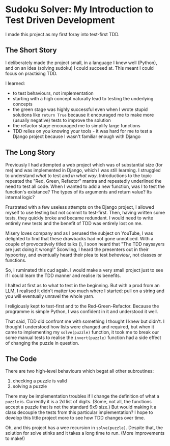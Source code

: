 # Sudoku Solver: My Introduction to Test Driven Development

I made this project as my first foray into test-first TDD.

## The Short Story

I deliberately made the project small, in a language I knew well (Python), and on an idea (solving sudoku) I could succeed at. This meant I could focus on practising TDD.

I learned:
- to test behaviours, not implementation
- starting with a high concept naturally lead to testing the underlying concepts
- the green stage was highly successful even when I wrote stupid solutions like `return True` because it encouraged me to make more (usually negative) tests to improve the solution
- the refactor stage encouraged me to simplify large functions
- TDD relies on you knowing your tools - it was hard for me to test a Django project because I wasn't familiar enough with Django

## The Long Story

Previously I had attempted a web project which was of substantial size (for me) and was implemented in Django, which I was still learning. I struggled to understand *what* to test and *in what way*. Introductions to the topic repeated the "Red, Green, Refactor" mantra and repeatedly underlined the need to test all code. When I wanted to add a new function, was I to test the function's existance? The types of its arguments and return value? Its internal logic?

Frustrated with a few useless attempts on the Django project, I allowed myself to use testing but not commit to test-first. Then, having written some tests, they quickly broke and became redundant. I would need to write entirely new tests and the benefit of TDD was entirely lost on me.

Misery loves company and as I perused the subject on YouTube, I was delighted to find that these drawbacks had not gone unnoticed. With a couple of provocatively titled talks (), I soon heard that "The TDD naysayers are just doing it wrong!" Scowling, I heard the presenters out in their hypocrisy, and eventually heard their plea to test *behaviour*, not classes or functions.

So, I ruminated this cud again. I would make a very small project just to see if I could learn the TDD manner and realise its benefits.

I halted at first as to what to test in the beginning. But with a prod from an LLM, I realised it didn't matter too much where I started: pull on a string and you will eventually unravel the whole yarn.

I religiously kept to test-first and to the Red-Green-Refactor. Because the programme is simple Python, I was confident in it and understood it well.

That said, TDD did confront me with something I thought I knew but didn't. I thought I understood how lists were changed and required, but when it came to implementing my `solve(puzzle)` function, it took me to break our some manual tests to realise the `invert(puzzle)` function had a side effect of changing the puzzle in question.

## The Code

There are two high-level behaviours which begat all other subroutines:
1. checking a puzzle is valid
2. solving a puzzle

There may be implementation troubles if I change the definition of what a `puzzle` is. Currently it is a 2d list of digits. (Some, not all, the functions accept a puzzle that is not the standard 9x9 size.) But would making it a class decouple the tests from this particular implementation? I hope to develop this little project more to see how TDD changes over time.

Oh, and this project has a wee recursion in `solve(puzzle)`. Despite that, the solution for solve stinks and it takes a long time to run. (More improvements to make!)
